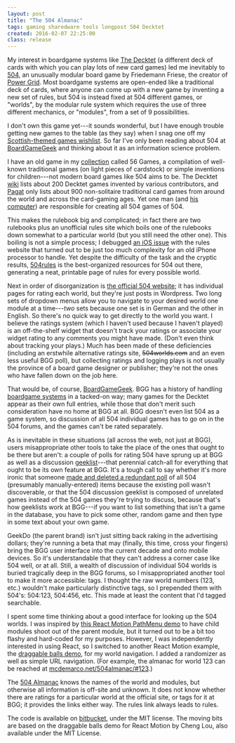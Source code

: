 ```yaml
---
layout: post
title: "The 504 Almanac"
tags: gaming sharedware tools longpost 504 Decktet
created: 2016-02-07 22:25:00
class: release
---
```

My interest in boardgame systems like [The Decktet](http://www.decktet.com) (a different deck of cards with which you can play lots of new card games) led me inevitably to [504](https://boardgamegeek.com/boardgame/175878/504), an unusually modular board game by Friedemann Friese, the creator of [Power Grid](https://boardgamegeek.com/boardgame/2651/power-grid).  Most boardgame systems are open-ended like a traditional deck of cards, where anyone can come up with a new game by inventing a new set of rules, but 504 is instead fixed at 504 different games, or "worlds", by the modular rule system which requires the use of three different mechanics, or "modules", from a set of 9 possibilities.

I don't own this game yet---it sounds wonderful, but I have enough trouble getting new games to the table (as they say) when I snag one off my [Scottish-themed games wishlist](https://boardgamegeek.com/geeklist/204002/my-scottish-wishlist).  So far I've only been reading about 504 at [BoardGameGeek](https://boardgamegeek.com/boardgame/175878/504) and thinking about it as an information science problem.

I have an old game in my [collection](https://boardgamegeek.com/collection/user/fiddly_bits?own=1&subtype=boardgame&ff=1&gallery=large) called 56 Games, a compilation of well-known traditional games (on light pieces of cardstock) or simple inventions for children---not modern board games like 504 aims to be.  The Decktet [wiki](http://wiki.decktet.com/all-the-games) lists about 200 Decktet games invented by various contributors, and [Pagat](https://www.pagat.com/alpha/) only lists about 900 non-solitaire traditional card games from around the world and across the card-gaming ages.  Yet one man (and [his computer](https://boardgamegeek.com/article/20663382)) are responsible for creating all 504 games of 504.

This makes the rulebook big and complicated; in fact there are two rulebooks plus an unofficial rules site which boils one of the rulebooks down somewhat to a particular world (but you still need the other one).  This boiling is not a simple process; I debugged [an iOS issue](https://github.com/504rules/504rules.github.io/pull/104) with the rules website that turned out to be just too much complexity for an old iPhone processor to handle.  Yet despite the difficulty of the task and the cryptic results, [504rules](http://504rules.github.io/) is the best-organized resources for 504 out there, generating a neat, printable page of rules for every possible world.

Next in order of disorganization is [the official 504 website](http://504-2f.de); it has individual pages for rating each world, but they're just posts in Wordpress.  Two long sets of dropdown menus allow you to navigate to your desired world one module at a time---*two* sets because one set is in German and the other in English.  So there's no quick way to get directly to the world you want.  I believe the ratings system (which I haven't used because I haven't played) is an off-the-shelf widget that doesn't track your ratings or associate your widget rating to any comments you might have made.  (Don't even think about tracking your plays.)  Much has been made of these deficiencies (including an erstwhile alternative ratings site, ~~504worlds.com~~ and an even less useful BGG poll), but collecting ratings and logging plays is not usually the province of a board game designer or publisher; they're not the ones who have fallen down on the job here.

That would be, of course, [BoardGameGeek](https://boardgamegeek.com/boardgame/175878/504).  BGG has a history of handling [boardgame systems](https://boardgamegeek.com/boardgamecategory/1119/game-system) in a tacked-on way; many games for the Decktet appear as their own full entries, while those that don't merit such consideration have no home at BGG at all.  BGG doesn't even list 504 as a game system, so discussion of all 504 individual games has to go on in the 504 forums, and the games can't be rated separately.

As is inevitable in these situations (all across the web, not just at BGG), users misappropriate other tools to take the place of the ones that ought to be there but aren't: a couple of polls for rating 504 have sprung up at BGG as well as a discussion [geeklist](https://boardgamegeek.com/geeklist/193072/504-discussion-geeklist)---that perennial catch-all for everything that ought to be its own feature at BGG.  It's a tough call to say whether it's more ironic that someone [made and deleted a redundant poll](https://boardgamegeek.com/article/20696274#20696274) of all 504 (presumably manually-entered) items because the existing poll wasn't discoverable, or that the 504 discussion geeklist is composed of unrelated games instead of the 504 games they're trying to discuss, because that's how geeklists work at BGG---if you want to list something that isn't a game in the database, you have to pick some other, random game and then type in some text about your own game.

GeekDo (the parent brand) isn't just sitting back raking in the advertising dollars; they're running a beta that may (finally, this time, cross your fingers) bring the BGG user interface into the current decade and onto mobile devices.  So it's understandable that they can't address a corner case like 504 well, or at all.  Still, a wealth of discussion of individual 504 worlds is buried tragically deep in the BGG forums, so I misappropriated another tool to make it more accessible: tags.  I thought the raw world numbers (123, etc.) wouldn't make particularly distinctive tags, so I prepended them with 504's: 504:123, 504:456, etc.  This made at least the content that I'd tagged searchable.

I spent some time thinking about a good interface for looking up the 504 worlds.  I was inspired by [this React Motion PathMenu demo](http://nashvail.me/ReactPathMenu/) to have child modules shoot out of the parent module, but it turned out to be a bit too flashy and hard-coded for my purposes.  However, I was independently interested in using React, so I switched to another React Motion example, the [draggable balls demo](http://chenglou.me/react-motion/demos/demo2-draggable-balls/), for my world navigation.  I added a randomizer as well as simple URL navigation. (For example, the almanac for world 123 can be reached at [mcdemarco.net/504almanac/#123](/504almanac/#123).)

The [504 Almanac](/tools/504/almanac/) knows the names of the world and modules, but otherwise all information is off-site and unknown.  It does not know whether there are ratings for a particular world at the official site, or tags for it at BGG; it provides the links either way.  The rules link always leads to rules.

The code is available on [bitbucket](https://bitbucket.org/mcdemarco/504almanac/), under the MIT license.  The moving bits are based on the draggable balls demo for React Motion by Cheng Lou, also available under the MIT License.

